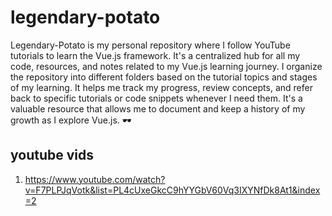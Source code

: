 # legendary-potato
Legendary-Potato is my personal repository where I follow YouTube tutorials to learn the Vue.js framework. It's a centralized hub for all my code, resources, and notes related to my Vue.js learning journey. I organize the repository into different folders based on the tutorial topics and stages of my learning. It helps me track my progress, review concepts, and refer back to specific tutorials or code snippets whenever I need them. It's a valuable resource that allows me to document and keep a history of my growth as I explore Vue.js. 🕶️

## youtube vids
1. https://www.youtube.com/watch?v=F7PLPJqVotk&list=PL4cUxeGkcC9hYYGbV60Vq3IXYNfDk8At1&index=2